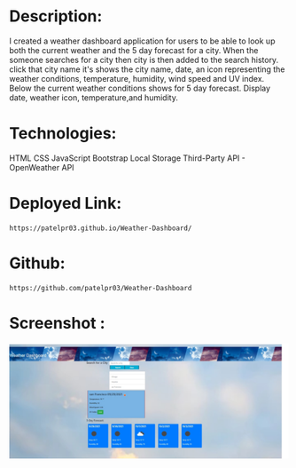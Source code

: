 # Description:

I created a weather dashboard application for users to be able to look up both the 
current weather and the 5 day forecast for a city. When the someone searches for a 
city then city is then added to the search history. click that city name it's shows the
city name, date, an icon representing the weather conditions, temperature, humidity, 
wind speed and UV index. Below the current weather conditions shows for 5 day forecast.
Display  date, weather icon, temperature,and humidity.

# Technologies:
HTML
CSS
JavaScript
Bootstrap
Local Storage
Third-Party API - OpenWeather API

# Deployed Link:
    https://patelpr03.github.io/Weather-Dashboard/

# Github:
    https://github.com/patelpr03/Weather-Dashboard

# Screenshot : 
![Weather Dashboard](./assets/images/San-Francisco-weather.jpg)

